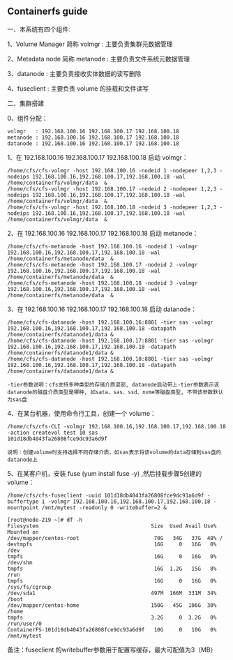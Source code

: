 ## Containerfs guide

一、本系统有四个组件: 

1、Volume Manager 简称 volmgr : 主要负责集群元数据管理

2、Metadata node 简称 metanode : 主要负责文件系统元数据管理 

3、datanode : 主要负责接收实体数据的读写删除 

4、fuseclient : 主要负责 volume 的挂载和文件读写

二、集群搭建

0、组件分配：

    volmgr   : 192.168.100.16 192.168.100.17 192.168.100.18 
	metanode : 192.168.100.16 192.168.100.17 192.168.100.18
	datanode : 192.168.100.16 192.168.100.17 192.168.100.18 

1、在 192.168.100.16 192.168.100.17 192.168.100.18 启动 volmgr： 

	/home/cfs/cfs-volmgr -host 192.168.100.16 -nodeid 1 -nodepeer 1,2,3 -nodeips 192.168.100.16,192.168.100.17,192.168.100.18 -wal /home/containerfs/volmgr/data  &  
    /home/cfs/cfs-volmgr -host 192.168.100.17 -nodeid 2 -nodepeer 1,2,3 -nodeips 192.168.100.16,192.168.100.17,192.168.100.18 -wal /home/containerfs/volmgr/data  &      
    /home/cfs/cfs-volmgr -host 192.168.100.18 -nodeid 3 -nodepeer 1,2,3 -nodeips 192.168.100.16,192.168.100.17,192.168.100.18 -wal /home/containerfs/volmgr/data  &  

2、在 192.168.100.16 192.168.100.17 192.168.100.18 启动 metanode： 

	/home/cfs/cfs-metanode -host 192.168.100.16 -nodeid 1 -volmgr 192.168.100.16,192.168.100.17,192.168.100.18 -wal /home/containerfs/metanode/data  &  
	/home/cfs/cfs-metanode -host 192.168.100.17 -nodeid 2 -volmgr 192.168.100.16,192.168.100.17,192.168.100.18 -wal /home/containerfs/metanode/data  &  
	/home/cfs/cfs-metanode -host 192.168.100.18 -nodeid 3 -volmgr 192.168.100.16,192.168.100.17,192.168.100.18 -wal /home/containerfs/metanode/data  &  

3、在 192.168.100.16 192.168.100.17 192.168.100.18 启动 datanode：

	/home/cfs/cfs-datanode -host 192.168.100.16:8801 -tier sas -volmgr 192.168.100.16,192.168.100.17,192.168.100.18 -datapath /home/containerfs/datanode1/data &  
	/home/cfs/cfs-datanode -host 192.168.100.17:8801 -tier sas -volmgr 192.168.100.16,192.168.100.17,192.168.100.18 -datapath /home/containerfs/datanode1/data &  
	/home/cfs/cfs-datanode -host 192.168.100.18:8801 -tier sas -volmgr 192.168.100.16,192.168.100.17,192.168.100.18 -datapath /home/containerfs/datanode1/data &  

	-tier参数说明：cfs支持多种类型的存储介质混部, datanode启动带上-tier参数表示该datanode的磁盘介质类型是哪种, 如sata、sas、ssd、nvme等磁盘类型, 不带该参数默认为sas盘

4、在某台机器，使用命令行工具，创建一个 volume： 

	/home/cfs/cfs-CLI -volmgr 192.168.100.16,192.168.100.17,192.168.100.18  -action createvol test 10 sas
	101d18db4043fa26808fce9dc93a6d9f 

	说明：创建volume时支持选择不同存储介质，如sas表示将该volume的data存储到sas盘的datanode上

5、在某客户机，安装 fuse (yum install fuse -y) ,然后挂载步骤5创建的volume：

	/home/cfs/cfs-fuseclient -uuid 101d18db4043fa26808fce9dc93a6d9f -buffertype 1 -volmgr 192.168.100.16,192.168.100.17,192.168.100.18 -mountpoint /mnt/mytest -readonly 0 -writebuffer=2 &  

	[root@node-219 ~]# df -h
	Filesystem                                    Size  Used Avail Use% Mounted on
	/dev/mapper/centos-root                        70G   34G   37G  48% /
	devtmpfs                                       16G     0   16G   0% /dev
	tmpfs                                          16G     0   16G   0% /dev/shm
	tmpfs                                          16G  1.2G   15G   8% /run
	tmpfs                                          16G     0   16G   0% /sys/fs/cgroup
	/dev/sda1                                     497M  166M  331M  34% /boot
	/dev/mapper/centos-home                       150G   45G  106G  30% /home
	tmpfs                                         3.2G     0  3.2G   0% /run/user/0
	ContainerFS-101d18db4043fa26808fce9dc93a6d9f   10G     0   10G   0% /mnt/mytest
备注：fuseclient 的writebuffer参数用于配置写缓存，最大可配值为3（MB）
